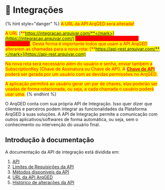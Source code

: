 # 🧩 Integrações

{% hint style="danger" %}
<mark style="color:red;">A URL da API ArqGED será alterada!</mark>

<mark style="color:red;">A URL</mark> [<mark style="color:red;">**https://integracao.arquivar.com/**</mark>](https://integracao.arquivar.com/) <mark style="color:red;background-color:red;">**estará disponível somente até 31/03/2025**</mark><mark style="color:red;">. Desta forma é importante todos que usam a API ArqGED alterarem as chamadas para a nova rota:</mark> [<mark style="color:red;">**https://api-rest.arquivar.com/**</mark>](https://api-rest.arquivar.com)

<mark style="color:red;">Na nova rota será necessário além do usuário e senha, enviar também a SubscriptionKey (Chave de Assinatura ou Chave de API). A</mark> [<mark style="color:red;">**Chave de API**</mark>](../administracao/api.md#subscriptionkey-chave-de-acesso-ou-chave-de-api) <mark style="color:red;">poderá ser gerada por um usuário com as devidas permissões no ArqGED.</mark>&#x20;

<mark style="color:red;">A aplicação permitirá ao usuário gerar um par de chaves, elas poderão ser usadas de forma rotacionada, ou seja, a cada chamada o usuário poderá usar uma.</mark> &#x20;
{% endhint %}

O ArqGED conta com sua própria API de Integração. Isso quer dizer que clientes e parceiros podem integrar as funcionalidades da Plataforma ArqGED à suas soluções. A API de Integração permite a comunicação com outros aplicativos/softwares de forma automática, ou seja, sem o conhecimento ou intervenção do usuário final.

## Introdução à documentação

A documentação da API de integração está dividida em:

1. [API](../administracao/api.md)
2. [Limites de Requisições da API](limites-de-requisicoes-da-api.md)
3. [Métodos disponíveis da API](metodos-disponiveis-na-api.md)&#x20;
4. [URL da API ArqGED](url-da-api-arqged.md)
5. [Histórico de alterações da API ](historico-de-alteracoes-da-api.md)
